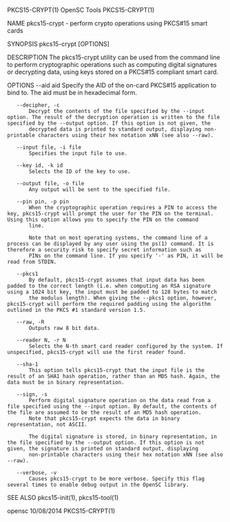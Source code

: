 PKCS15-CRYPT(1)                                                                                  OpenSC Tools                                                                                 PKCS15-CRYPT(1)



NAME
       pkcs15-crypt - perform crypto operations using PKCS#15 smart cards

SYNOPSIS
       pkcs15-crypt [OPTIONS]

DESCRIPTION
       The pkcs15-crypt utility can be used from the command line to perform cryptographic operations such as computing digital signatures or decrypting data, using keys stored on a PKCS#15 compliant smart
       card.

OPTIONS
       --aid aid
           Specify the AID of the on-card PKCS#15 application to bind to. The aid must be in hexadecimal form.

       --decipher, -c
           Decrypt the contents of the file specified by the --input option. The result of the decryption operation is written to the file specified by the --output option. If this option is not given, the
           decrypted data is printed to standard output, displaying non-printable characters using their hex notation xNN (see also --raw).

       --input file, -i file
           Specifies the input file to use.

       --key id, -k id
           Selects the ID of the key to use.

       --output file, -o file
           Any output will be sent to the specified file.

       --pin pin, -p pin
           When the cryptographic operation requires a PIN to access the key, pkcs15-crypt will prompt the user for the PIN on the terminal. Using this option allows you to specify the PIN on the command
           line.

           Note that on most operating systems, the command line of a process can be displayed by any user using the ps(1) command. It is therefore a security risk to specify secret information such as
           PINs on the command line. If you specify '-' as PIN, it will be read from STDIN.

       --pkcs1
           By default, pkcs15-crypt assumes that input data has been padded to the correct length (i.e. when computing an RSA signature using a 1024 bit key, the input must be padded to 128 bytes to match
           the modulus length). When giving the --pkcs1 option, however, pkcs15-crypt will perform the required padding using the algorithm outlined in the PKCS #1 standard version 1.5.

       --raw, -R
           Outputs raw 8 bit data.

       --reader N, -r N
           Selects the N-th smart card reader configured by the system. If unspecified, pkcs15-crypt will use the first reader found.

       --sha-1
           This option tells pkcs15-crypt that the input file is the result of an SHA1 hash operation, rather than an MD5 hash. Again, the data must be in binary representation.

       --sign, -s
           Perform digital signature operation on the data read from a file specified using the --input option. By default, the contents of the file are assumed to be the result of an MD5 hash operation.
           Note that pkcs15-crypt expects the data in binary representation, not ASCII.

           The digital signature is stored, in binary representation, in the file specified by the --output option. If this option is not given, the signature is printed on standard output, displaying
           non-printable characters using their hex notation xNN (see also --raw).

       --verbose, -v
           Causes pkcs15-crypt to be more verbose. Specify this flag several times to enable debug output in the OpenSC library.

SEE ALSO
       pkcs15-init(1), pkcs15-tool(1)



opensc                                                                                            10/08/2014                                                                                  PKCS15-CRYPT(1)
